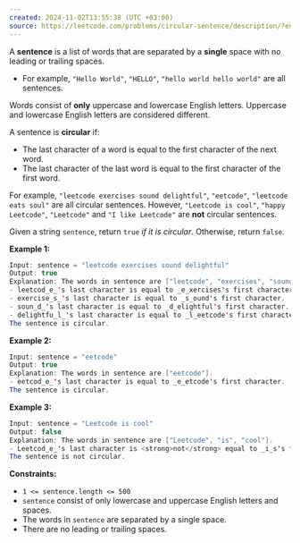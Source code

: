 ```yaml
---
created: 2024-11-02T13:55:38 (UTC +03:00)
source: https://leetcode.com/problems/circular-sentence/description/?envType=daily-question&envId=2024-11-02
---
```

A **sentence** is a list of words that are separated by a **single** space with no leading or trailing spaces.

-   For example, `"Hello World"`, `"HELLO"`, `"hello world hello world"` are all sentences.

Words consist of **only** uppercase and lowercase English letters. Uppercase and lowercase English letters are considered different.

A sentence is **circular** if:

-   The last character of a word is equal to the first character of the next word.
-   The last character of the last word is equal to the first character of the first word.

For example, `"leetcode exercises sound delightful"`, `"eetcode"`, `"leetcode eats soul"` are all circular sentences. However, `"Leetcode is cool"`, `"happy Leetcode"`, `"Leetcode"` and `"I like Leetcode"` are **not** circular sentences.

Given a string `sentence`, return `true` _if it is circular_. Otherwise, return `false`.


**Example 1:**

``` Java
Input: sentence = "leetcode exercises sound delightful"
Output: true
Explanation: The words in sentence are ["leetcode", "exercises", "sound", "delightful"].
- leetcod_e_'s last character is equal to _e_xercises's first character.
- exercise_s_'s last character is equal to _s_ound's first character.
- soun_d_'s last character is equal to _d_elightful's first character.
- delightfu_l_'s last character is equal to _l_eetcode's first character.
The sentence is circular.
```


**Example 2:**

``` Java
Input: sentence = "eetcode"
Output: true
Explanation: The words in sentence are ["eetcode"].
- eetcod_e_'s last character is equal to _e_etcode's first character.
The sentence is circular.
```


**Example 3:**

``` Java
Input: sentence = "Leetcode is cool"
Output: false
Explanation: The words in sentence are ["Leetcode", "is", "cool"].
- Leetcod_e_'s last character is <strong>not</strong> equal to _i_s's first character.
The sentence is not circular.
```

**Constraints:**

-   `1 <= sentence.length <= 500`
-   `sentence` consist of only lowercase and uppercase English letters and spaces.
-   The words in `sentence` are separated by a single space.
-   There are no leading or trailing spaces.
